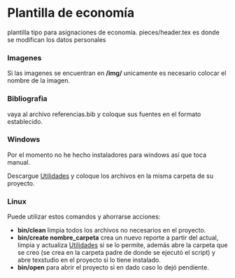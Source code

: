 # Plantilla de economía
plantilla tipo para asignaciones de economía. pieces/header.tex es donde se modifican los datos personales

### Imagenes
Si las imagenes se encuentran en **/img/** unicamente es necesario colocar el nombre de la imagen.

### Bibliografia
vaya al archivo referencias.bib y coloque sus fuentes en el formato establecido.

### Windows
Por el momento no he hecho instaladores para windows así que toca manual.

Descargue [Utilidades](https://github.com/BenyaminGaleano/utilidades.git) y coloque los archivos en la misma carpeta de su proyecto.

### Linux
Puede utilizar estos comandos y ahorrarse acciones:
- **bin/clean** limpia todos los archivos no necesarios en el proyecto.
- **bin/create nombre_carpeta** crea un nuevo reporte a partir del actual, limpia y actualiza [Utilidades](https://github.com/BenyaminGaleano/utilidades.git) si se lo permite, además abre la carpeta que se creo (se crea en la carpeta padre de donde se ejecutó el script) y abre texstudio en el proyecto si lo tiene instalado.
- **bin/open** para abrir el proyecto si en dado caso lo dejó pendiente.




